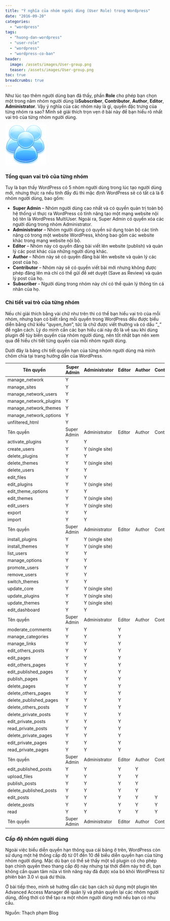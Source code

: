 ```yaml
---
title: "Ý nghĩa của nhóm người dùng (User Role) trong Wordpress"
date: "2016-09-20"
categories: 
  - "wordpress"
tags: 
  - "huong-dan-wordpress"
  - "user-role"
  - "wordpress"
  - "wordpress-co-ban"
header:
  image: /assets/images/User-group.png
  teaser: /assets/images/User-group.png
toc: true
breadcrumbs: true
---
```


Như lúc tạo thêm người dùng bạn đã thấy, phần **Role** cho phép bạn chọn một trong năm nhóm người dùng là**Subscriber**, **Contributor**, **Author**, **Editor**, **Administrator**. Vậy ý nghĩa của các nhóm này là gì, quyền đặc trưng của từng nhóm ra sao? Mình sẽ giải thích trọn vẹn ở bài này để bạn hiểu rõ nhất vai trò của từng nhóm người dùng.

![user-group](/assets/images/User-group.png)

### Tổng quan vai trò của từng nhóm

Tuy là bạn thấy WordPress có 5 nhóm người dùng trong lúc tạo người dùng mới, nhưng thực ra nếu tính đầy đủ thì mặc định WordPress sẽ có tất cả là 6 nhóm người dùng, bao gồm:

- **Super Admin** – Nhóm người dùng cao nhất và có quyền quản trị toàn bộ hệ thống vì thực ra WordPress có tính năng tạo một mạng website nội bộ tên là WordPress MultiUser. Ngoài ra, Super Admin có quyền xóa các người dùng trong nhóm Administrator.
- **Administrator** – Nhóm người dùng có quyền sử dụng toàn bộ các tính năng có trong một website WordPress, không bao gồm các website khác trong mạng website nội bộ.
- **Editor** – Nhóm này có quyền đăng bài viết lên website (publish) và quản lý các post khác của những người dùng khác.
- **Author** – Nhóm này sẽ có quyền đăng bài lên website và quản lý các post của họ.
- **Contributor** – Nhóm này sẽ có quyền viết bài mới nhưng không được phép đăng lên mà chỉ có thể gửi để xét duyệt (Save as Review) và quản lý post của họ.
- **Subscriber** – Người dùng trong nhóm này chỉ có thể quản lý thông tin cá nhân của họ.

### Chi tiết vai trò của từng nhóm

Nếu chỉ giải thích bằng vài chữ như trên thì có thể bạn hiểu vai trò của mỗi nhóm, nhưng bạn có biết rằng mỗi quyền trong WordPress đều được biểu diễn bằng chữ kiểu “_quyen\_han_”, tức là chữ được viết thường và có dấu “\_” để ngăn cách. Lý do mình cần các bạn hiểu cái này đó là về sau khi dùng plugin để tùy biến quyền của nhóm người dùng, nên tốt nhất bạn nên xem qua để hiểu chi tiết từng quyền của mỗi nhóm người dùng.

Dưới đây là bảng chi tiết quyền hạn của từng nhóm người dùng mà mình chôm chỉa tại trang hướng dẫn của WordPress.

| Tên quyền | Super Admin | Administrator | Editor | Author | Contributor | Subscriber |
| --- | --- | --- | --- | --- | --- | --- |
| manage\_network | Y |  |  |  |  |  |
| manage\_sites | Y |  |  |  |  |  |
| manage\_network\_users | Y |  |  |  |  |  |
| manage\_network\_plugins | Y |  |  |  |  |  |
| manage\_network\_themes | Y |  |  |  |  |  |
| manage\_network\_options | Y |  |  |  |  |  |
| unfiltered\_html | Y |  |  |  |  |  |
| Tên quyền | Super Admin | Administrator | Editor | Author | Contributor | Subscriber |
| activate\_plugins | Y | Y |  |  |  |  |
| create\_users | Y | Y (single site) |  |  |  |  |
| delete\_plugins | Y | Y |  |  |  |  |
| delete\_themes | Y | Y (single site) |  |  |  |  |
| delete\_users | Y | Y |  |  |  |  |
| edit\_files | Y | Y |  |  |  |  |
| edit\_plugins | Y | Y (single site) |  |  |  |  |
| edit\_theme\_options | Y | Y |  |  |  |  |
| edit\_themes | Y | Y (single site) |  |  |  |  |
| edit\_users | Y | Y (single site) |  |  |  |  |
| export | Y | Y |  |  |  |  |
| import | Y | Y |  |  |  |  |
| Tên quyền | Super Admin | Administrator | Editor | Author | Contributor | Subscriber |
| install\_plugins | Y | Y (single site) |  |  |  |  |
| install\_themes | Y | Y (single site) |  |  |  |  |
| list\_users | Y | Y |  |  |  |  |
| manage\_options | Y | Y |  |  |  |  |
| promote\_users | Y | Y |  |  |  |  |
| remove\_users | Y | Y |  |  |  |  |
| switch\_themes | Y | Y |  |  |  |  |
| update\_core | Y | Y (single site) |  |  |  |  |
| update\_plugins | Y | Y (single site) |  |  |  |  |
| update\_themes | Y | Y (single site) |  |  |  |  |
| edit\_dashboard | Y | Y |  |  |  |  |
| Tên quyền | Super Admin | Administrator | Editor | Author | Contributor | Subscriber |
| moderate\_comments | Y | Y | Y |  |  |  |
| manage\_categories | Y | Y | Y |  |  |  |
| manage\_links | Y | Y | Y |  |  |  |
| edit\_others\_posts | Y | Y | Y |  |  |  |
| edit\_pages | Y | Y | Y |  |  |  |
| edit\_others\_pages | Y | Y | Y |  |  |  |
| edit\_published\_pages | Y | Y | Y |  |  |  |
| publish\_pages | Y | Y | Y |  |  |  |
| delete\_pages | Y | Y | Y |  |  |  |
| delete\_others\_pages | Y | Y | Y |  |  |  |
| delete\_published\_pages | Y | Y | Y |  |  |  |
| delete\_others\_posts | Y | Y | Y |  |  |  |
| delete\_private\_posts | Y | Y | Y |  |  |  |
| edit\_private\_posts | Y | Y | Y |  |  |  |
| read\_private\_posts | Y | Y | Y |  |  |  |
| delete\_private\_pages | Y | Y | Y |  |  |  |
| edit\_private\_pages | Y | Y | Y |  |  |  |
| read\_private\_pages | Y | Y | Y |  |  |  |
| Tên quyền | Super Admin | Administrator | Editor | Author | Contributor | Subscriber |
| edit\_published\_posts | Y | Y | Y | Y |  |  |
| upload\_files | Y | Y | Y | Y |  |  |
| publish\_posts | Y | Y | Y | Y |  |  |
| delete\_published\_posts | Y | Y | Y | Y |  |  |
| edit\_posts | Y | Y | Y | Y | Y |  |
| delete\_posts | Y | Y | Y | Y | Y |  |
| read | Y | Y | Y | Y | Y | Y |
| Tên quyền | Super Admin | Administrator | Editor | Author | Contributor | Subscriber |

### Cấp độ nhóm người dùng

Ngoài việc biểu diễn quyền hạn thông qua cái bảng ở trên, WordPress còn sử dụng một hệ thống cấp độ từ 01 đến 10 để biểu diễn quyền hạn của từng nhóm người dùng. Mặc dù bạn có thể sẽ thấy một số plugin có cho phép bạn chỉnh quyền theo thang cấp độ này nhưng tại thời điểm này trở đi, bạn không cần quan tâm nữa vì tính năng này đã được xóa bỏ khỏi WordPress từ phiên bản 3.0 vì quá dư thừa.

Ở bài tiếp theo, mình sẽ hướng dẫn các bạn cách sử dụng một plugin tên Advanced Access Manager để quản lý và phân quyền lại các nhóm người dùng, đồng thời có thể tạo ra một nhóm người dùng mới nếu bạn có nhu cầu.

Nguồn: Thạch phạm Blog
